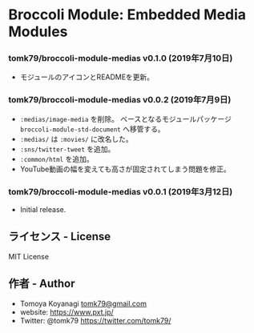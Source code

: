 # Broccoli Module: Embedded Media Modules

### tomk79/broccoli-module-medias v0.1.0 (2019年7月10日)

- モジュールのアイコンとREADMEを更新。

### tomk79/broccoli-module-medias v0.0.2 (2019年7月9日)

- `:medias/image-media` を削除。 ベースとなるモジュールパッケージ `broccoli-module-std-document` へ移管する。
- `:medias/` は `:movies/` に改名した。
- `:sns/twitter-tweet` を追加。
- `:common/html` を追加。
- YouTube動画の幅を変えても高さが固定されてしまう問題を修正。

### tomk79/broccoli-module-medias v0.0.1 (2019年3月12日)

- Initial release.


## ライセンス - License

MIT License


## 作者 - Author

- Tomoya Koyanagi <tomk79@gmail.com>
- website: <https://www.pxt.jp/>
- Twitter: @tomk79 <https://twitter.com/tomk79/>
